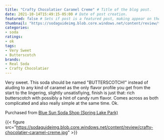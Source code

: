 ```yaml
---
title: "Crafty Chocolatier Caramel Creme" # Title of the blog post.
date: 2021-10-14T15:49:15-05:00 # Date of post creation.
featured: false # Sets if post is a featured post, making appear on the home page side bar.
thumbnail: "https://sodaguideimg.blob.core.windows.net/content/review/thumbs/crafty-chocolatier-caramel-creme.jpg" # Sets thumbnail image appearing inside card on homepage.
categories:
- soda
ratings:
- ok
tags:
- Very Sweet
- Butterscotch
brands:
- Real Soda
- Crafty Chocolatier
---
```


Very sweet. This soda should be named "BUTTERSCOTCH!" instead of aluding to any kind of caramel as the only flavor profile you get from the start to the lingering, slightly unsatisfiying, finish is just that: rich butterscotch with possibly a hint of candy rum flavor. Comes across as both complicated and also really simple at the same time. Ok.

Purchased from [Blue Sun Soda Shop (Spring Lake Park)](https://bluesunsodashop.com/)

{{< figure src="https://sodaguideimg.blob.core.windows.net/content/review/crafty-chocolatier-caramel-creme.jpg" >}}